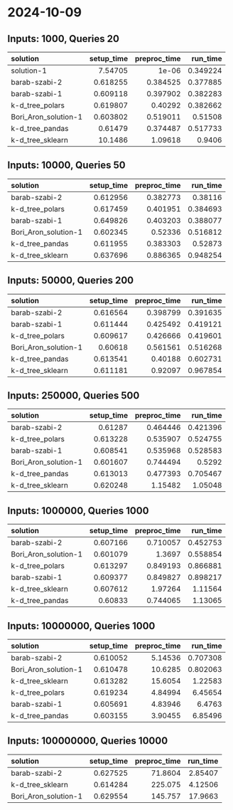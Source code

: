 # 2024-10-09

## Inputs: 1000, Queries 20

| solution             |   setup_time |   preproc_time |   run_time |
|:---------------------|-------------:|---------------:|-----------:|
| solution-1           |     7.54705  |       1e-06    |   0.349224 |
| barab-szabi-2        |     0.618255 |       0.384525 |   0.377885 |
| barab-szabi-1        |     0.609118 |       0.397902 |   0.382283 |
| k-d_tree_polars      |     0.619807 |       0.40292  |   0.382662 |
| Bori_Aron_solution-1 |     0.603802 |       0.519011 |   0.51508  |
| k-d_tree_pandas      |     0.61479  |       0.374487 |   0.517733 |
| k-d_tree_sklearn     |    10.1486   |       1.09618  |   0.9406   |

## Inputs: 10000, Queries 50

| solution             |   setup_time |   preproc_time |   run_time |
|:---------------------|-------------:|---------------:|-----------:|
| barab-szabi-2        |     0.612956 |       0.382773 |   0.38116  |
| k-d_tree_polars      |     0.617459 |       0.401951 |   0.384693 |
| barab-szabi-1        |     0.649826 |       0.403203 |   0.388077 |
| Bori_Aron_solution-1 |     0.602345 |       0.52336  |   0.516812 |
| k-d_tree_pandas      |     0.611955 |       0.383303 |   0.52873  |
| k-d_tree_sklearn     |     0.637696 |       0.886365 |   0.948254 |

## Inputs: 50000, Queries 200

| solution             |   setup_time |   preproc_time |   run_time |
|:---------------------|-------------:|---------------:|-----------:|
| barab-szabi-2        |     0.616564 |       0.398799 |   0.391635 |
| barab-szabi-1        |     0.611444 |       0.425492 |   0.419121 |
| k-d_tree_polars      |     0.609617 |       0.426666 |   0.419601 |
| Bori_Aron_solution-1 |     0.60618  |       0.561561 |   0.516268 |
| k-d_tree_pandas      |     0.613541 |       0.40188  |   0.602731 |
| k-d_tree_sklearn     |     0.611181 |       0.92097  |   0.967854 |

## Inputs: 250000, Queries 500

| solution             |   setup_time |   preproc_time |   run_time |
|:---------------------|-------------:|---------------:|-----------:|
| barab-szabi-2        |     0.61287  |       0.464446 |   0.421396 |
| k-d_tree_polars      |     0.613228 |       0.535907 |   0.524755 |
| barab-szabi-1        |     0.608541 |       0.535968 |   0.528583 |
| Bori_Aron_solution-1 |     0.601607 |       0.744494 |   0.5292   |
| k-d_tree_pandas      |     0.613013 |       0.477393 |   0.705467 |
| k-d_tree_sklearn     |     0.620248 |       1.15482  |   1.05048  |

## Inputs: 1000000, Queries 1000

| solution             |   setup_time |   preproc_time |   run_time |
|:---------------------|-------------:|---------------:|-----------:|
| barab-szabi-2        |     0.607166 |       0.710057 |   0.452753 |
| Bori_Aron_solution-1 |     0.601079 |       1.3697   |   0.558854 |
| k-d_tree_polars      |     0.613297 |       0.849193 |   0.866881 |
| barab-szabi-1        |     0.609377 |       0.849827 |   0.898217 |
| k-d_tree_sklearn     |     0.607612 |       1.97264  |   1.11564  |
| k-d_tree_pandas      |     0.60833  |       0.744065 |   1.13065  |

## Inputs: 10000000, Queries 1000

| solution             |   setup_time |   preproc_time |   run_time |
|:---------------------|-------------:|---------------:|-----------:|
| barab-szabi-2        |     0.610052 |        5.14536 |   0.707308 |
| Bori_Aron_solution-1 |     0.610478 |       10.6285  |   0.802063 |
| k-d_tree_sklearn     |     0.613282 |       15.6054  |   1.22583  |
| k-d_tree_polars      |     0.619234 |        4.84994 |   6.45654  |
| barab-szabi-1        |     0.605691 |        4.83946 |   6.4763   |
| k-d_tree_pandas      |     0.603155 |        3.90455 |   6.85496  |

## Inputs: 100000000, Queries 10000

| solution             |   setup_time |   preproc_time |   run_time |
|:---------------------|-------------:|---------------:|-----------:|
| barab-szabi-2        |     0.627525 |        71.8604 |    2.85407 |
| k-d_tree_sklearn     |     0.614284 |       225.075  |    4.12506 |
| Bori_Aron_solution-1 |     0.629554 |       145.757  |   17.9663  |
